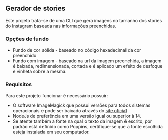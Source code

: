 ## Gerador de stories

Este projeto trata-se de uma CLI que gera imagens no tamanho dos stories do Instagram baseada nas informações preenchidas.

### Opções de fundo

- Fundo de cor sólida - baseado no código hexadecimal da cor preenchido
- Fundo com imagem - baseado na url da imagem preenchida, a imagem é baixada, redimensionada, cortada e é aplicado um efeito de desfoque e vinheta sobre a mesma.

### Requisitos

Para este projeto funcionar é necessário possuir:

- O software ImageMagick que possui versões para todos sistemas operacionais e pode ser baixado através do [site oficial](https://imagemagick.org)
- NodeJs de preferência em uma versão igual ou superior à 14.
- Se atente também a fonte na qual o texto da imagem é escrito, por padrão está definido como Poppins, certifique-se que a fonte escolhida esteja instalada em seu computador.
